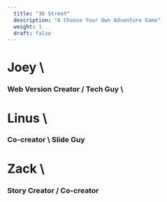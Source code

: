 ```yaml
---
  title: "36 Street"
  description: "A Choose Your Own Adventure Game"
  weight: 1
  draft: false
---
```

# Joey \
### Web Version Creator / Tech Guy \
# Linus  \
### Co-creator \ Slide Guy
# Zack  \
### Story Creator / Co-creator
